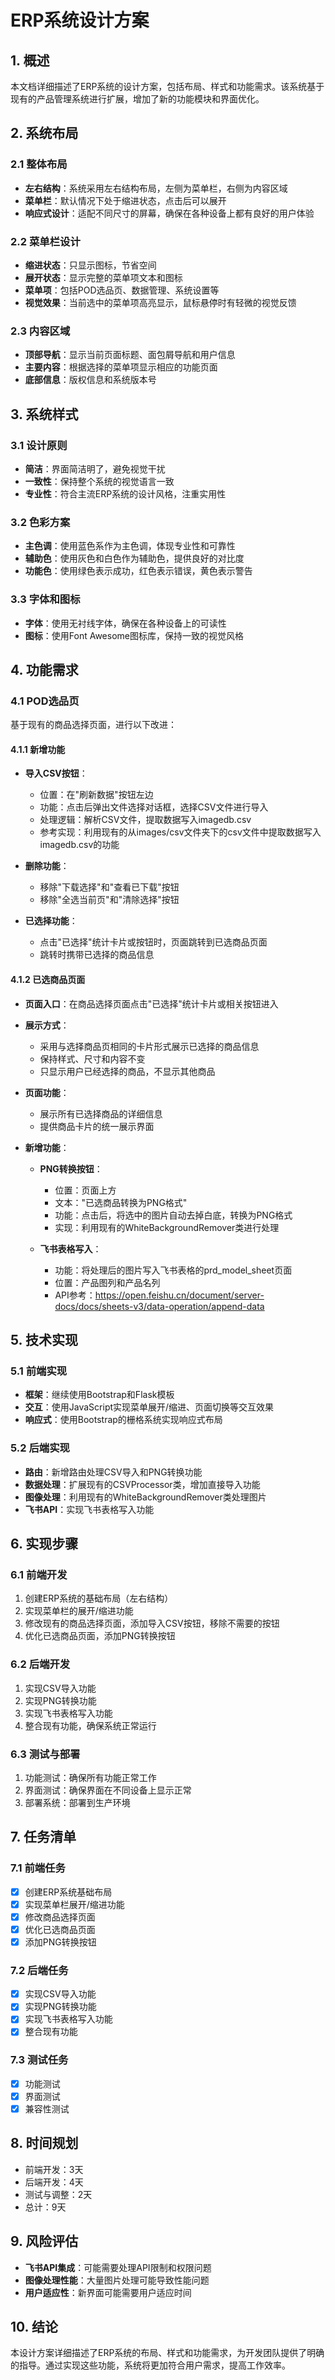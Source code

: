 # ERP系统设计方案

## 1. 概述

本文档详细描述了ERP系统的设计方案，包括布局、样式和功能需求。该系统基于现有的产品管理系统进行扩展，增加了新的功能模块和界面优化。

## 2. 系统布局

### 2.1 整体布局

- **左右结构**：系统采用左右结构布局，左侧为菜单栏，右侧为内容区域
- **菜单栏**：默认情况下处于缩进状态，点击后可以展开
- **响应式设计**：适配不同尺寸的屏幕，确保在各种设备上都有良好的用户体验

### 2.2 菜单栏设计

- **缩进状态**：只显示图标，节省空间
- **展开状态**：显示完整的菜单项文本和图标
- **菜单项**：包括POD选品页、数据管理、系统设置等
- **视觉效果**：当前选中的菜单项高亮显示，鼠标悬停时有轻微的视觉反馈

### 2.3 内容区域

- **顶部导航**：显示当前页面标题、面包屑导航和用户信息
- **主要内容**：根据选择的菜单项显示相应的功能页面
- **底部信息**：版权信息和系统版本号

## 3. 系统样式

### 3.1 设计原则

- **简洁**：界面简洁明了，避免视觉干扰
- **一致性**：保持整个系统的视觉语言一致
- **专业性**：符合主流ERP系统的设计风格，注重实用性

### 3.2 色彩方案

- **主色调**：使用蓝色系作为主色调，体现专业性和可靠性
- **辅助色**：使用灰色和白色作为辅助色，提供良好的对比度
- **功能色**：使用绿色表示成功，红色表示错误，黄色表示警告

### 3.3 字体和图标

- **字体**：使用无衬线字体，确保在各种设备上的可读性
- **图标**：使用Font Awesome图标库，保持一致的视觉风格

## 4. 功能需求

### 4.1 POD选品页

基于现有的商品选择页面，进行以下改进：

#### 4.1.1 新增功能

- **导入CSV按钮**：
  - 位置：在"刷新数据"按钮左边
  - 功能：点击后弹出文件选择对话框，选择CSV文件进行导入
  - 处理逻辑：解析CSV文件，提取数据写入imagedb.csv
  - 参考实现：利用现有的从images/csv文件夹下的csv文件中提取数据写入imagedb.csv的功能

- **删除功能**：
  - 移除"下载选择"和"查看已下载"按钮
  - 移除"全选当前页"和"清除选择"按钮

- **已选择功能**：
  - 点击"已选择"统计卡片或按钮时，页面跳转到已选商品页面
  - 跳转时携带已选择的商品信息

#### 4.1.2 已选商品页面

- **页面入口**：在商品选择页面点击"已选择"统计卡片或相关按钮进入
- **展示方式**：
  - 采用与选择商品页相同的卡片形式展示已选择的商品信息
  - 保持样式、尺寸和内容不变
  - 只显示用户已经选择的商品，不显示其他商品
- **页面功能**：
  - 展示所有已选择商品的详细信息
  - 提供商品卡片的统一展示界面

- **新增功能**：
  - **PNG转换按钮**：
    - 位置：页面上方
    - 文本："已选商品转换为PNG格式"
    - 功能：点击后，将选中的图片自动去掉白底，转换为PNG格式
    - 实现：利用现有的WhiteBackgroundRemover类进行处理
  
  - **飞书表格写入**：
    - 功能：将处理后的图片写入飞书表格的prd_model_sheet页面
    - 位置：产品图列和产品名列
    - API参考：https://open.feishu.cn/document/server-docs/docs/sheets-v3/data-operation/append-data

## 5. 技术实现

### 5.1 前端实现

- **框架**：继续使用Bootstrap和Flask模板
- **交互**：使用JavaScript实现菜单展开/缩进、页面切换等交互效果
- **响应式**：使用Bootstrap的栅格系统实现响应式布局

### 5.2 后端实现

- **路由**：新增路由处理CSV导入和PNG转换功能
- **数据处理**：扩展现有的CSVProcessor类，增加直接导入功能
- **图像处理**：利用现有的WhiteBackgroundRemover类处理图片
- **飞书API**：实现飞书表格写入功能

## 6. 实现步骤

### 6.1 前端开发

1. 创建ERP系统的基础布局（左右结构）
2. 实现菜单栏的展开/缩进功能
3. 修改现有的商品选择页面，添加导入CSV按钮，移除不需要的按钮
4. 优化已选商品页面，添加PNG转换按钮

### 6.2 后端开发

1. 实现CSV导入功能
2. 实现PNG转换功能
3. 实现飞书表格写入功能
4. 整合现有功能，确保系统正常运行

### 6.3 测试与部署

1. 功能测试：确保所有功能正常工作
2. 界面测试：确保界面在不同设备上显示正常
3. 部署系统：部署到生产环境

## 7. 任务清单

### 7.1 前端任务

- [x] 创建ERP系统基础布局
- [x] 实现菜单栏展开/缩进功能
- [x] 修改商品选择页面
- [x] 优化已选商品页面
- [x] 添加PNG转换按钮

### 7.2 后端任务

- [x] 实现CSV导入功能
- [x] 实现PNG转换功能
- [x] 实现飞书表格写入功能
- [x] 整合现有功能

### 7.3 测试任务

- [x] 功能测试
- [x] 界面测试
- [x] 兼容性测试

## 8. 时间规划

- 前端开发：3天
- 后端开发：4天
- 测试与调整：2天
- 总计：9天

## 9. 风险评估

- **飞书API集成**：可能需要处理API限制和权限问题
- **图像处理性能**：大量图片处理可能导致性能问题
- **用户适应性**：新界面可能需要用户适应时间

## 10. 结论

本设计方案详细描述了ERP系统的布局、样式和功能需求，为开发团队提供了明确的指导。通过实现这些功能，系统将更加符合用户需求，提高工作效率。